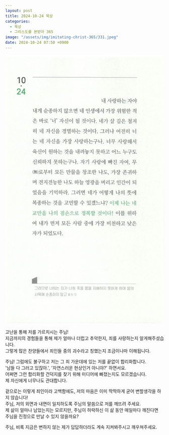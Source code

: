 ```yaml
---
layout: post
title: 2024-10-24 묵상
categories:
  - 묵상
  - 그리스도를 본받아 365
image: "/assets/img/imitating-christ-365/331.jpeg"
date: 2024-10-24 07:50 +0900
---
```


![image](/assets/img/imitating-christ-365/331.jpeg)

고난을 통해 저를 가르치시는 주님!  
지금까지의 경험들을 통해 제가 얼마나 더럽고 추악한지, 죄를 사랑하는지 알게해주셨습니다.  
그렇게 많은 찬양들에서 죄인들 중의 괴수라고 칭했는지 조금이나마 이해됩니다.

주님! 그럼에도 불구하고 저는 그 죄 가운데에 있는 저를 끝없이 합리화합니다.  
'남들 다 그러고 있잖아.', '자연스러운 현상인거 아니야?' 하면서요.  
어쩌면 그런 합리화할 건덕지를 찾기 위해 미디어에 빠졌는지도 모르겠습니다.  
제 자신에게 너무나도 관대합니다.

겉으로는 이렇게 죄인이라 고백함에도, 저의 마음은 이미 딱딱하게 굳어 변할생각을 하지 않습니다!  
주님, 저의 외면과 내면이 일치하도록 주님의 말씀으로 저를 깨뜨려 주세요.  
제 삶이 얼마나 남았는지는 모르지만, 주님이 허락하신 이 삶 동안 매일마다 깨진다면  
주님을 진정으로 만날 수 있지 않을까요?

주님, 비록 지금은 변하지 않는 제가 답답하더라도 계속 지켜봐주시고 깨우쳐주세요.
